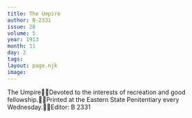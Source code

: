 ```yaml
---
title: The Umpire
author: B-2331
issue: 28
volume: 5
year: 1913
month: 11
day: 2
tags:
layout: page.njk
image:
---
```

The UmpireDevoted to the interests of recreation and good fellowship.Printed at the Eastern State Penitentiary every Wednesday.Editor: B 2331
